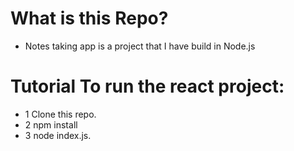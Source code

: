 # What is this Repo?

* Notes taking app is a project that I have  build in Node.js  

# Tutorial  To run the react project:

* 1 Clone this repo.
* 2 npm install
* 3 node index.js.
